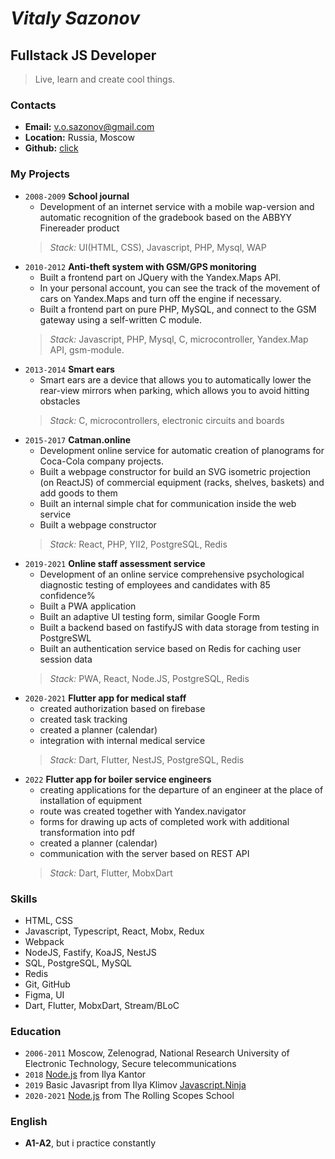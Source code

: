 # **_Vitaly Sazonov_**

## **Fullstack JS Developer**

> Live, learn and create cool things.

### **Contacts**

- **Email:** v.o.sazonov@gmail.com
- **Location:** Russia, Moscow
- **Github:** [click](https://github.com/vitaly-sazonov)

### **My Projects**

- `2008-2009` **School journal**
  - Development of an internet service with a mobile wap-version and automatic recognition of the gradebook based on the ABBYY Finereader product
  > _Stack:_ UI(HTML, CSS), Javascript, PHP, Mysql, WAP
- `2010-2012` **Anti-theft system with GSM/GPS monitoring**
  - Built a frontend part on JQuery with the Yandex.Maps API. 
  - In your personal account, you can see the track of the movement of cars on Yandex.Maps and turn off the engine if necessary.
  - Built a frontend part on pure PHP, MySQL, and connect to the GSM gateway using a self-written C module. 
  > _Stack:_ Javascript, PHP, Mysql, C, microcontroller, Yandex.Map API, gsm-module.
- `2013-2014` **Smart ears**
  - Smart ears are a device that allows you to automatically lower the rear-view mirrors when parking, which allows you to avoid hitting obstacles
  > _Stack:_ C, microcontrollers, electronic circuits and boards
- `2015-2017` **Catman.online**
  - Development online service for automatic creation of planograms for Coca-Cola company projects.
  - Built a webpage constructor for build an SVG isometric projection (on ReactJS) of commercial equipment (racks, shelves, baskets) and add goods to them
  - Built an internal simple chat for communication inside the web service
  - Built a webpage constructor
  > _Stack:_ React, PHP, YII2, PostgreSQL, Redis
- `2019-2021` **Online staff assessment service**
  - Development of an online service comprehensive psychological diagnostic testing of employees and candidates with 85 confidence%
  - Built a PWA application
  - Built an adaptive UI testing form, similar Google Form
  - Built a backend based on fastifyJS with data storage from testing in PostgreSWL
  - Built an authentication service based on Redis for caching user session data
  > _Stack:_ PWA, React, Node.JS, PostgreSQL, Redis
- `2020-2021` **Flutter app for medical staff**
  - created authorization based on firebase
  - created task tracking
  - created a planner (calendar)
  - integration with internal medical service
  > _Stack:_ Dart, Flutter, NestJS, PostgreSQL, Redis
- `2022` **Flutter app for boiler service engineers**
  - creating applications for the departure of an engineer at the place of installation of equipment
  - route was created together with Yandex.navigator
  - forms for drawing up acts of completed work with additional transformation into pdf
  - created a planner (calendar)
  - communication with the server based on REST API
  > _Stack:_ Dart, Flutter, MobxDart

### **Skills**

- HTML, CSS
- Javascript, Typescript, React, Mobx, Redux
- Webpack
- NodeJS, Fastify, KoaJS, NestJS
- SQL, PostgreSQL, MySQL
- Redis
- Git, GitHub
- Figma, UI
- Dart, Flutter, MobxDart, Stream/BLoC

### **Education**

- `2006-2011` Moscow, Zelenograd, National Research University of Electronic Technology, Secure telecommunications
- `2018` [Node.js](https://learn.javascript.ru/courses/nodejs) from Ilya Kantor
- `2019` Basic Javasript from Ilya Klimov [Javascript.Ninja](https://javascript.ninja/)
- `2020-2021` [Node.js](https://rs.school/nodejs) from The Rolling Scopes School

### **English**

- **A1-A2**, but i practice constantly
